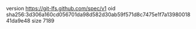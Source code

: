 version https://git-lfs.github.com/spec/v1
oid sha256:3d306a160cd056701da98d582d30ab59f571d8c7475e1f7a1398001841da9e48
size 7189
